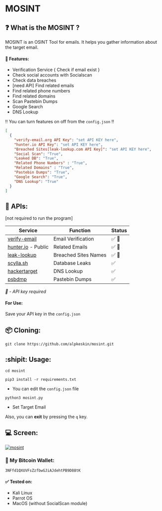 # MOSINT


## :question: What is the MOSINT ?
MOSINT is an OSINT Tool for emails.
It helps you gather information about the target email.
#### :briefcase: Features:
  - Verification Service { Check if email exist }
  - Check social accounts with Socialscan
  - Check data breaches
  - [need API] Find related emails
  - Find related phone numbers
  - Find related domains
  - Scan Pastebin Dumps
  - Google Search
  - DNS Lookup
  
  :bangbang: You can turn features on off from the `config.json` :bangbang:
  
  ```json
  [
    {
      "verify-email.org API Key": "set API KEY here",
      "hunter.io API Key": "set API KEY here",
      "Breached Sites[leak-lookup.com API Key]": "set API KEY here",
      "Social Scan": "True",
      "Leaked DB": "True",
      "Related Phone Numbers" : "True",
      "Related Domains" : "True",
      "Pastebin Dumps": "True",
      "Google Search": "True",
      "DNS Lookup": "True"
    }
]
  ```

## :key: APIs:
[not required to run the program]

| Service | Function | Status |
|-|-|-|
| [verify-email](https://verify-email.org/) | Email Verification | :white_check_mark: :key: |
| [hunter.io](https://hunter.io/) - Public | Related Emails | :white_check_mark: :key: |
| [leak-lookup](https://leak-lookup.com/) | Breached Sites Names | :white_check_mark: :key: |
| [scylla.sh](https://scylla.sh/) | Database Leaks | :white_check_mark: |
| [hackertarget](https://hackertarget.com/) | DNS Lookup | :white_check_mark: |
| [psbdmp](https://psbdmp.ws/) | Pastebin Dumps | :white_check_mark: |

*:key: - API key required* 

#### For Use:
Save your API key in the `config.json`


## :package: Cloning:
`git clone https://github.com/alpkeskin/mosint.git`

## :shipit: Usage:
`cd mosint`

`pip3 install -r requirements.txt`

- You can edit the `config.json` file

`python3 mosint.py`

- Set Target Email

Also, you can **exit** by pressing the `q` key.

## :computer: Screen:

[![mosint](https://asciinema.org/a/2vXl00ACUTpPULeQsYcDiFsXy.svg)](https://asciinema.org/a/2vXl00ACUTpPULeQsYcDiFsXy)

### :money_with_wings: My Bitcoin Wallet:
`3NFfd1QXUVFsZzfbwGJiAJdehtPB9D88tK`

#### :white_check_mark: Tested on:
- Kali Linux
- Parrot OS
- MacOS (without SocialScan module)

